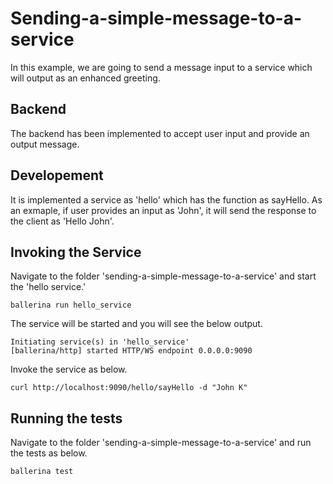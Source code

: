 # Sending-a-simple-message-to-a-service

In this example, we are going to send a message input to a service which will output as an enhanced greeting. 

## Backend
The backend has been implemented to accept user input and provide an output message. 

## Developement
It is implemented a service as 'hello' which has the function as sayHello. As an exmaple, if user provides an input as 'John', it will send the response to the client as 'Hello John'. 

## Invoking the Service
 Navigate to the folder 'sending-a-simple-message-to-a-service' and start the 'hello service.'
 ```
ballerina run hello_service
 ```

 The service will be started and you will see the below output. 
 ```
 Initiating service(s) in 'hello_service'
[ballerina/http] started HTTP/WS endpoint 0.0.0.0:9090
```

Invoke the service as below. 
```
curl http://localhost:9090/hello/sayHello -d "John K"
```
  
## Running the tests
Navigate to the folder 'sending-a-simple-message-to-a-service' and run the tests as below. 
```
ballerina test
```
